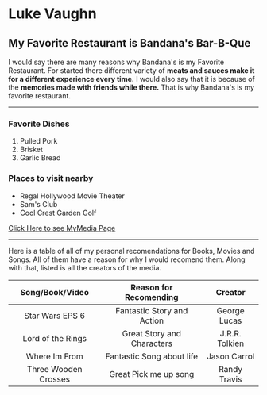 # Luke Vaughn

## My Favorite Restaurant is Bandana's Bar-B-Que

I would say there are many reasons why Bandana's is my Favorite Restaurant. For started there different variety of **meats and sauces make it for a different experience every time.** I would also say that it is because of the **memories made with friends while there.** That is why Bandana's is my favorite restaurant.

---

### Favorite Dishes
1. Pulled Pork
2. Brisket
3. Garlic Bread

### Places to visit nearby
- Regal Hollywood Movie Theater
- Sam's Club
- Cool Crest Garden Golf

[Click Here to see MyMedia Page](MyMedia.md)

---

Here is a table of all of my personal recomendations for  Books, Movies and Songs. All 
of them have a reason for why I would recomend them. Along with that, listed is all 
the creators of the media.

| Song/Book/Video | Reason for Recomending | Creator |
|       :---:     |           :---:        |  :---:  |
|Star Wars EPS 6  | Fantastic Story and Action | George Lucas |
|Lord of the Rings| Great Story and Characters | J.R.R. Tolkien|
|Where Im From| Fantastic Song about life | Jason Carrol|
|Three Wooden Crosses| Great Pick me up song | Randy Travis |